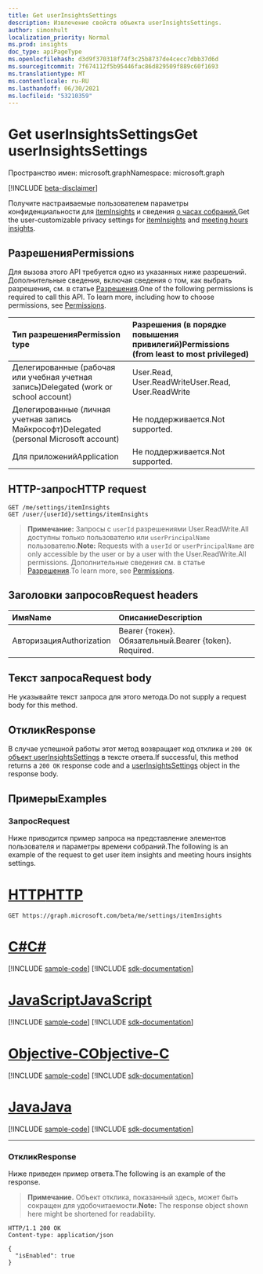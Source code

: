 ```yaml
---
title: Get userInsightsSettings
description: Извлечение свойств объекта userInsightsSettings.
author: simonhult
localization_priority: Normal
ms.prod: insights
doc_type: apiPageType
ms.openlocfilehash: d3d9f370318f74f3c25b8737de4cecc7dbb37d6d
ms.sourcegitcommit: 7f674112f5b95446fac86d829509f889c60f1693
ms.translationtype: MT
ms.contentlocale: ru-RU
ms.lasthandoff: 06/30/2021
ms.locfileid: "53210359"
---
```

# <a name="get-userinsightssettings"></a><span data-ttu-id="452d4-103">Get userInsightsSettings</span><span class="sxs-lookup"><span data-stu-id="452d4-103">Get userInsightsSettings</span></span>

<span data-ttu-id="452d4-104">Пространство имен: microsoft.graph</span><span class="sxs-lookup"><span data-stu-id="452d4-104">Namespace: microsoft.graph</span></span>

[!INCLUDE [beta-disclaimer](../../includes/beta-disclaimer.md)]

<span data-ttu-id="452d4-105">Получите настраиваемые пользователем параметры конфиденциальности для [itemInsights](../resources/iteminsights.md) и сведения [о часах собраний.](https://support.microsoft.com/en-us/office/update-your-meeting-hours-using-the-profile-card-0613d113-d7c1-4faa-bb11-c8ba30a78ef1)</span><span class="sxs-lookup"><span data-stu-id="452d4-105">Get the user-customizable privacy settings for [itemInsights](../resources/iteminsights.md) and [meeting hours insights](https://support.microsoft.com/en-us/office/update-your-meeting-hours-using-the-profile-card-0613d113-d7c1-4faa-bb11-c8ba30a78ef1).</span></span>

## <a name="permissions"></a><span data-ttu-id="452d4-106">Разрешения</span><span class="sxs-lookup"><span data-stu-id="452d4-106">Permissions</span></span>

<span data-ttu-id="452d4-p101">Для вызова этого API требуется одно из указанных ниже разрешений. Дополнительные сведения, включая сведения о том, как выбрать разрешения, см. в статье [Разрешения](/graph/permissions-reference).</span><span class="sxs-lookup"><span data-stu-id="452d4-p101">One of the following permissions is required to call this API. To learn more, including how to choose permissions, see [Permissions](/graph/permissions-reference).</span></span>

|<span data-ttu-id="452d4-109">Тип разрешения</span><span class="sxs-lookup"><span data-stu-id="452d4-109">Permission type</span></span>      | <span data-ttu-id="452d4-110">Разрешения (в порядке повышения привилегий)</span><span class="sxs-lookup"><span data-stu-id="452d4-110">Permissions (from least to most privileged)</span></span>              |
|:--------------------|:---------------------------------------------------------|
|<span data-ttu-id="452d4-111">Делегированные (рабочая или учебная учетная запись)</span><span class="sxs-lookup"><span data-stu-id="452d4-111">Delegated (work or school account)</span></span> | <span data-ttu-id="452d4-112">User.Read, User.ReadWrite</span><span class="sxs-lookup"><span data-stu-id="452d4-112">User.Read, User.ReadWrite</span></span> |
|<span data-ttu-id="452d4-113">Делегированные (личная учетная запись Майкрософт)</span><span class="sxs-lookup"><span data-stu-id="452d4-113">Delegated (personal Microsoft account)</span></span> | <span data-ttu-id="452d4-114">Не поддерживается.</span><span class="sxs-lookup"><span data-stu-id="452d4-114">Not supported.</span></span>    |
|<span data-ttu-id="452d4-115">Для приложений</span><span class="sxs-lookup"><span data-stu-id="452d4-115">Application</span></span> | <span data-ttu-id="452d4-116">Не поддерживается.</span><span class="sxs-lookup"><span data-stu-id="452d4-116">Not supported.</span></span> |


## <a name="http-request"></a><span data-ttu-id="452d4-117">HTTP-запрос</span><span class="sxs-lookup"><span data-stu-id="452d4-117">HTTP request</span></span>
<!-- { "blockType": "ignored" } -->
```http
GET /me/settings/itemInsights
GET /user/{userId}/settings/itemInsights
```

><span data-ttu-id="452d4-118">**Примечание:** Запросы с `userId` разрешениями User.ReadWrite.All доступны только пользователю или `userPrincipalName` пользователю.</span><span class="sxs-lookup"><span data-stu-id="452d4-118">**Note:** Requests with a `userId` or `userPrincipalName` are only accessible by the user or by a user with the User.ReadWrite.All permissions.</span></span> <span data-ttu-id="452d4-119">Дополнительные сведения см. в статье [Разрешения](/graph/permissions-reference).</span><span class="sxs-lookup"><span data-stu-id="452d4-119">To learn more, see [Permissions](/graph/permissions-reference).</span></span>

## <a name="request-headers"></a><span data-ttu-id="452d4-120">Заголовки запросов</span><span class="sxs-lookup"><span data-stu-id="452d4-120">Request headers</span></span>

| <span data-ttu-id="452d4-121">Имя</span><span class="sxs-lookup"><span data-stu-id="452d4-121">Name</span></span>       | <span data-ttu-id="452d4-122">Описание</span><span class="sxs-lookup"><span data-stu-id="452d4-122">Description</span></span>|
|:-----------|:----------|
| <span data-ttu-id="452d4-123">Авторизация</span><span class="sxs-lookup"><span data-stu-id="452d4-123">Authorization</span></span>  | <span data-ttu-id="452d4-p103">Bearer {токен}. Обязательный.</span><span class="sxs-lookup"><span data-stu-id="452d4-p103">Bearer {token}. Required.</span></span> |

## <a name="request-body"></a><span data-ttu-id="452d4-126">Текст запроса</span><span class="sxs-lookup"><span data-stu-id="452d4-126">Request body</span></span>

<span data-ttu-id="452d4-127">Не указывайте текст запроса для этого метода.</span><span class="sxs-lookup"><span data-stu-id="452d4-127">Do not supply a request body for this method.</span></span>

## <a name="response"></a><span data-ttu-id="452d4-128">Отклик</span><span class="sxs-lookup"><span data-stu-id="452d4-128">Response</span></span>

<span data-ttu-id="452d4-129">В случае успешной работы этот метод возвращает код отклика и `200 OK` [объект userInsightsSettings](../resources/userinsightssettings.md) в тексте ответа.</span><span class="sxs-lookup"><span data-stu-id="452d4-129">If successful, this method returns a `200 OK` response code and a [userInsightsSettings](../resources/userinsightssettings.md) object in the response body.</span></span>

## <a name="examples"></a><span data-ttu-id="452d4-130">Примеры</span><span class="sxs-lookup"><span data-stu-id="452d4-130">Examples</span></span>

### <a name="request"></a><span data-ttu-id="452d4-131">Запрос</span><span class="sxs-lookup"><span data-stu-id="452d4-131">Request</span></span>

<span data-ttu-id="452d4-132">Ниже приводится пример запроса на представление элементов пользователя и параметры времени собраний.</span><span class="sxs-lookup"><span data-stu-id="452d4-132">The following is an example of the request to get user item insights and meeting hours insights settings.</span></span>


# <a name="http"></a>[<span data-ttu-id="452d4-133">HTTP</span><span class="sxs-lookup"><span data-stu-id="452d4-133">HTTP</span></span>](#tab/http)
<!-- {
  "blockType": "request",
  "name": "get_userInsightsSettings"
}-->

```msgraph-interactive
GET https://graph.microsoft.com/beta/me/settings/itemInsights
```
# <a name="c"></a>[<span data-ttu-id="452d4-134">C#</span><span class="sxs-lookup"><span data-stu-id="452d4-134">C#</span></span>](#tab/csharp)
[!INCLUDE [sample-code](../includes/snippets/csharp/get-userinsightssettings-csharp-snippets.md)]
[!INCLUDE [sdk-documentation](../includes/snippets/snippets-sdk-documentation-link.md)]

# <a name="javascript"></a>[<span data-ttu-id="452d4-135">JavaScript</span><span class="sxs-lookup"><span data-stu-id="452d4-135">JavaScript</span></span>](#tab/javascript)
[!INCLUDE [sample-code](../includes/snippets/javascript/get-userinsightssettings-javascript-snippets.md)]
[!INCLUDE [sdk-documentation](../includes/snippets/snippets-sdk-documentation-link.md)]

# <a name="objective-c"></a>[<span data-ttu-id="452d4-136">Objective-C</span><span class="sxs-lookup"><span data-stu-id="452d4-136">Objective-C</span></span>](#tab/objc)
[!INCLUDE [sample-code](../includes/snippets/objc/get-userinsightssettings-objc-snippets.md)]
[!INCLUDE [sdk-documentation](../includes/snippets/snippets-sdk-documentation-link.md)]

# <a name="java"></a>[<span data-ttu-id="452d4-137">Java</span><span class="sxs-lookup"><span data-stu-id="452d4-137">Java</span></span>](#tab/java)
[!INCLUDE [sample-code](../includes/snippets/java/get-userinsightssettings-java-snippets.md)]
[!INCLUDE [sdk-documentation](../includes/snippets/snippets-sdk-documentation-link.md)]

---



### <a name="response"></a><span data-ttu-id="452d4-138">Отклик</span><span class="sxs-lookup"><span data-stu-id="452d4-138">Response</span></span>

<span data-ttu-id="452d4-139">Ниже приведен пример ответа.</span><span class="sxs-lookup"><span data-stu-id="452d4-139">The following is an example of the response.</span></span> 
> <span data-ttu-id="452d4-140">**Примечание.** Объект отклика, показанный здесь, может быть сокращен для удобочитаемости.</span><span class="sxs-lookup"><span data-stu-id="452d4-140">**Note:** The response object shown here might be shortened for readability.</span></span>

<!-- {
  "blockType": "response",
  "truncated": true,
  "@odata.type": "microsoft.graph.userInsightsSettings",
  "name": "get_userInsightsSettings"
} -->

```http
HTTP/1.1 200 OK
Content-type: application/json

{
  "isEnabled": true
}
```


